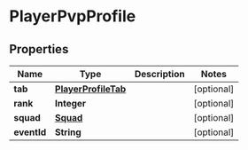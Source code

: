 

# PlayerPvpProfile


## Properties

| Name | Type | Description | Notes |
|------------ | ------------- | ------------- | -------------|
|**tab** | [**PlayerProfileTab**](PlayerProfileTab.md) |  |  [optional] |
|**rank** | **Integer** |  |  [optional] |
|**squad** | [**Squad**](Squad.md) |  |  [optional] |
|**eventId** | **String** |  |  [optional] |



